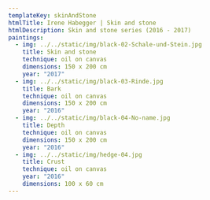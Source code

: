 ```yaml
---
templateKey: skinAndStone
htmlTitle: Irene Habegger | Skin and stone
htmlDescription: Skin and stone series (2016 - 2017)
paintings:
  - img: ../../static/img/black-02-Schale-und-Stein.jpg
    title: Skin and stone
    technique: oil on canvas
    dimensions: 150 x 200 cm
    year: "2017"
  - img: ../../static/img/black-03-Rinde.jpg
    title: Bark
    technique: oil on canvas
    dimensions: 150 x 200 cm
    year: "2016"
  - img: ../../static/img/black-04-No-name.jpg
    title: Depth
    technique: oil on canvas
    dimensions: 150 x 200 cm
    year: "2016"
  - img: ../../static/img/hedge-04.jpg
    title: Crust
    technique: oil on canvas
    year: "2016"
    dimensions: 100 x 60 cm
---
```


